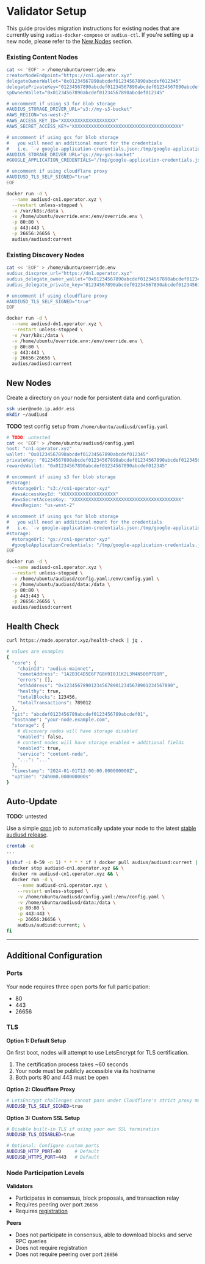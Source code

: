 # Validator Setup

This guide provides migration instructions for existing nodes that are currently using `audius-docker-compose` or `audius-ctl`. If you're setting up a new node, please refer to the [New Nodes](#new-nodes) section.

### Existing Content Nodes

```bash
cat << 'EOF' > /home/ubuntu/override.env
creatorNodeEndpoint="https://cn1.operator.xyz"
delegateOwnerWallet="0x01234567890abcdef01234567890abcdef012345"
delegatePrivateKey="01234567890abcdef01234567890abcdef01234567890abcdef01234567890ab"
spOwnerWallet="0x01234567890abcdef01234567890abcdef012345"

# uncomment if using s3 for blob storage
#AUDIUS_STORAGE_DRIVER_URL="s3://my-s3-bucket"
#AWS_REGION="us-west-2"
#AWS_ACCESS_KEY_ID="XXXXXXXXXXXXXXXXXXXX"
#AWS_SECRET_ACCESS_KEY="XXXXXXXXXXXXXXXXXXXXXXXXXXXXXXXXXXXXXXXX"

# uncomment if using gcs for blob storage
#   you will need an additional mount for the credentials
#   i.e. `-v google-application-credentials.json:/tmp/google-application-credentials.json`
#AUDIUS_STORAGE_DRIVER_URL="gs://my-gcs-bucket"
#GOOGLE_APPLICATION_CREDENTIALS="/tmp/google-application-credentials.json"

# uncomment if using cloudflare proxy
#AUDIUSD_TLS_SELF_SIGNED="true"
EOF

docker run -d \
  --name audiusd-cn1.operator.xyz \
  --restart unless-stopped \
  -v /var/k8s:/data \
  -v /home/ubuntu/override.env:/env/override.env \
  -p 80:80 \
  -p 443:443 \
  -p 26656:26656 \
  audius/audiusd:current
```

### Existing Discovery Nodes

```bash
cat << 'EOF' > /home/ubuntu/override.env
audius_discprov_url="https://dn1.operator.xyz"
audius_delegate_owner_wallet="0x01234567890abcdef01234567890abcdef012345"
audius_delegate_private_key="01234567890abcdef01234567890abcdef01234567890abcdef01234567890ab"

# uncomment if using cloudflare proxy
#AUDIUSD_TLS_SELF_SIGNED="true"
EOF

docker run -d \
  --name audiusd-dn1.operator.xyz \
  --restart unless-stopped \
  -v /var/k8s:/data \
  -v /home/ubuntu/override.env:/env/override.env \
  -p 80:80 \
  -p 443:443 \
  -p 26656:26656 \
  audius/audiusd:current
```

## New Nodes

Create a directory on your node for persistent data and configuration.

```bash
ssh user@node.ip.addr.ess
mkdir ~/audiusd
```

**TODO** test config setup from `/home/ubuntu/audiusd/config.yaml`

```bash
# TODO: untested
cat << 'EOF' > /home/ubuntu/audiusd/config.yaml
host: "cn1.operator.xyz"
wallet: "0x01234567890abcdef01234567890abcdef012345"
privateKey: "01234567890abcdef01234567890abcdef01234567890abcdef01234567890ab"
rewardsWallet: "0x01234567890abcdef01234567890abcdef012345"

# uncomment if using s3 for blob storage
#storage:
  #storageUrl: "s3://cn1-operator-xyz"
  #awsAccessKeyId: "XXXXXXXXXXXXXXXXXXXX"
  #awsSecretAccessKey: "XXXXXXXXXXXXXXXXXXXXXXXXXXXXXXXXXXXXXXXX"
  #awsRegion: "us-west-2"

# uncomment if using gcs for blob storage
#   you will need an additional mount for the credentials
#   i.e. `-v google-application-credentials.json:/tmp/google-application-credentials.json`
#storage:
  #storageUrl: "gs://cn1-operator-xyz"
  #googleApplicationCredentials: "/tmp/google-application-credentials.json"
EOF

docker run -d \
  --name audiusd-cn1.operator.xyz \
  --restart unless-stopped \
  -v /home/ubuntu/audiusd/config.yaml:/env/config.yaml \
  -v /home/ubuntu/audiusd/data:/data \
  -p 80:80 \
  -p 443:443 \
  -p 26656:26656 \
  audius/audiusd:current
```

## Health Check

```bash
curl https://node.operator.xyz/health-check | jq .

# values are examples
{
  "core": {
    "chainId": "audius-mainnet",
    "cometAddress": "1A2B3C4D5E6F7G8H9I0J1K2L3M4N5O6P7Q8R",
    "errors": [],
    "ethAddress": "0x1234567890123456789012345678901234567890",
    "healthy": true,
    "totalBlocks": 123456,
    "totalTransactions": 789012
  },
  "git": "abcdef0123456789abcdef0123456789abcdef01",
  "hostname": "your-node.example.com", 
  "storage": {
    # discovery nodes will have storage disabled
    "enabled": false,
    # content nodes will have storage enabled + additional fields
    "enabled": true,
    "service": "content-node",
    "...": "..."
  },
  "timestamp": "2024-01-01T12:00:00.000000000Z",
  "uptime": "24h0m0.000000000s"
}
```

## Auto-Update

**TODO:** untested

Use a simple [cron](https://en.wikipedia.org/wiki/Cron) job to automatically update your node to the latest [stable audiusd release](https://github.com/AudiusProject/audiusd/releases).

```bash
crontab -e
...

$(shuf -i 0-59 -n 1) * * * * if ! docker pull audius/audiusd:current | grep -q "Status: Image is up to date"; then \
  docker stop audiusd-cn1.operator.xyz && \
  docker rm audiusd-cn1.operator.xyz && \
  docker run -d \
    --name audiusd-cn1.operator.xyz \
    --restart unless-stopped \
    -v /home/ubuntu/audiusd/config.yaml:/env/config.yaml \
    -v /home/ubuntu/audiusd/data:/data \
    -p 80:80 \
    -p 443:443 \
    -p 26656:26656 \
    audius/audiusd:current; \
fi
```

---

## Additional Configuration

### Ports

Your node requires three open ports for full participation:

- 80
- 443
- 26656

### TLS

**Option 1: Default Setup**

On first boot, nodes will attempt to use LetsEncrypt for TLS certification.

1. The certification process takes ~60 seconds
2. Your node must be publicly accessible via its hostname
3. Both ports 80 and 443 must be open

**Option 2: Cloudflare Proxy**

```bash
# LetsEncrypt challenges cannot pass under Cloudflare's strict proxy mode
AUDIUSD_TLS_SELF_SIGNED=true
```

**Option 3: Custom SSL Setup**
```bash
# Disable built-in TLS if using your own SSL termination
AUDIUSD_TLS_DISABLED=true

# Optional: Configure custom ports
AUDIUSD_HTTP_PORT=80     # Default
AUDIUSD_HTTPS_PORT=443   # Default
```

### Node Participation Levels

**Validators**
- Participates in consensus, block proposals, and transaction relay
- Requires peering over port `26656`
- Requires [registration](https://docs.audius.org/node-operator/setup/registration/)

**Peers**
- Does not participate in consensus, able to download blocks and serve RPC queries
- Does not require registration
- Does not require peering over port `26656`
